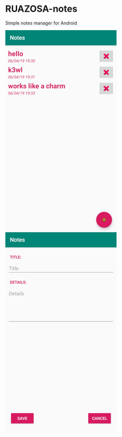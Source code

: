 # RUAZOSA-notes
Simple notes manager for Android

![Screenshot1](/screenshots/1.jpeg?raw=true "Home")
![Screenshot2](/screenshots/2.jpeg?raw=true "Edit")

